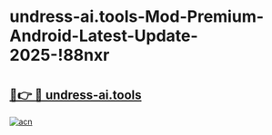 # undress-ai.tools-Mod-Premium-Android-Latest-Update-2025-!88nxr

# <h2><a href="https://r5k1kg.esa.edu.pl?title=undress-ai.tools&ref=88nxr">🔗👉 🔴 undress-ai.tools</a></h2>

[![acn](https://github.com/user-attachments/assets/0f9c940e-d8b0-45ae-aac7-cd30a18b3e1c)](https://r5k1kg.esa.edu.pl?title=undress-ai.tools&ref=88nxr)

